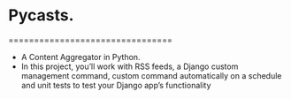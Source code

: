 # Pycasts.
================================
* A Content Aggregator in Python.
* In this project, you’ll work with RSS feeds, a Django custom management command, custom command automatically on a schedule and unit tests to test your Django app’s functionality
